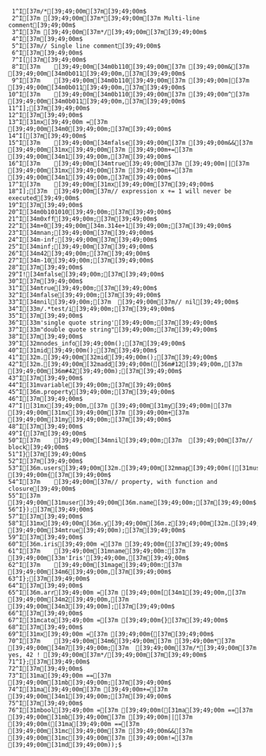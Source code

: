      1^I[37m/*[39;49;00m[37m[39;49;00m$
     2^I[37m [39;49;00m[37m*[39;49;00m[37m Multi-line comment[39;49;00m$
     3^I[37m [39;49;00m[37m*/[39;49;00m[37m[39;49;00m$
     4^I[37m[39;49;00m$
     5^I[37m// Single line comment[39;49;00m$
     6^I[37m[39;49;00m$
     7^I[[37m[39;49;00m$
     8^I[37m    [39;49;00m[34m0b110[39;49;00m[37m [39;49;00m&[37m [39;49;00m[34m0b011[39;49;00m,[37m[39;49;00m$
     9^I[37m    [39;49;00m[34m0b110[39;49;00m[37m [39;49;00m|[37m [39;49;00m[34m0b011[39;49;00m,[37m[39;49;00m$
    10^I[37m    [39;49;00m[34m0b110[39;49;00m[37m [39;49;00m^[37m [39;49;00m[34m0b011[39;49;00m,[37m[39;49;00m$
    11^I];[37m[39;49;00m$
    12^I[37m[39;49;00m$
    13^I[31mx[39;49;00m =[37m [39;49;00m[34m0[39;49;00m;[37m[39;49;00m$
    14^I[[37m[39;49;00m$
    15^I[37m    [39;49;00m[34mfalse[39;49;00m[37m [39;49;00m&&[37m [39;49;00m[31mx[39;49;00m[37m [39;49;00m+=[37m [39;49;00m[34m1[39;49;00m,[37m[39;49;00m$
    16^I[37m    [39;49;00m[34mtrue[39;49;00m[37m [39;49;00m||[37m [39;49;00m[31mx[39;49;00m[37m [39;49;00m+=[37m [39;49;00m[34m1[39;49;00m,[37m[39;49;00m$
    17^I[37m    [39;49;00m[31mx[39;49;00m[37m[39;49;00m$
    18^I];[37m  [39;49;00m[37m// expression x += 1 will never be executed[39;49;00m$
    19^I[37m[39;49;00m$
    20^I[34m0b101010[39;49;00m;[37m[39;49;00m$
    21^I[34m0xff[39;49;00m;[37m[39;49;00m$
    22^I[34m+0[39;49;00m[34m.314e+1[39;49;00m;[37m[39;49;00m$
    23^I[34mnan;[39;49;00m[37m[39;49;00m$
    24^I[34m-inf;[39;49;00m[37m[39;49;00m$
    25^I[34minf;[39;49;00m[37m[39;49;00m$
    26^I[34m42[39;49;00m;[37m[39;49;00m$
    27^I[34m-10[39;49;00m;[37m[39;49;00m$
    28^I[37m[39;49;00m$
    29^I![34mfalse[39;49;00m;[37m[39;49;00m$
    30^I[37m[39;49;00m$
    31^I[34mtrue[39;49;00m;[37m[39;49;00m$
    32^I[34mfalse[39;49;00m;[37m[39;49;00m$
    33^I[34mnil[39;49;00m;[37m  [39;49;00m[37m// nil[39;49;00m$
    34^I[33m/.*test/i[39;49;00m;[37m[39;49;00m$
    35^I[37m[39;49;00m$
    36^I[33m'single quote string'[39;49;00m;[37m[39;49;00m$
    37^I[33m"double quote string"[39;49;00m;[37m[39;49;00m$
    38^I[37m[39;49;00m$
    39^I[32mnodes_info[39;49;00m();[37m[39;49;00m$
    40^I[31mid[39;49;00m();[37m[39;49;00m$
    41^I[32m.[39;49;00m[32mid[39;49;00m();[37m[39;49;00m$
    42^I[32m.[39;49;00m[32madd[39;49;00m([36m#12[39;49;00m,[37m [39;49;00m[36m#42[39;49;00m);[37m[39;49;00m$
    43^I[37m[39;49;00m$
    44^I[31mvariable[39;49;00m;[37m[39;49;00m$
    45^I[36m.property[39;49;00m;[37m[39;49;00m$
    46^I[37m[39;49;00m$
    47^I|[31mx[39;49;00m,[37m [39;49;00m[31my[39;49;00m|[37m [39;49;00m[31mx[39;49;00m[37m [39;49;00m+[37m [39;49;00m[31my[39;49;00m;[37m[39;49;00m$
    48^I[37m[39;49;00m$
    49^I{[37m[39;49;00m$
    50^I[37m    [39;49;00m[34mnil[39;49;00m;[37m  [39;49;00m[37m// block[39;49;00m$
    51^I}[37m[39;49;00m$
    52^I[37m[39;49;00m$
    53^I[36m.users[39;49;00m[32m.[39;49;00m[32mmap[39;49;00m(|[31muser[39;49;00m|[37m [39;49;00m{[37m[39;49;00m$
    54^I[37m    [39;49;00m[37m// property, with function and closure[39;49;00m$
    55^I[37m    [39;49;00m[31muser[39;49;00m[36m.name[39;49;00m;[37m[39;49;00m$
    56^I});[37m[39;49;00m$
    57^I[37m[39;49;00m$
    58^I[31mx[39;49;00m[36m.y[39;49;00m[36m.z[39;49;00m[32m.[39;49;00m[32mfilter[39;49;00m(||[37m [39;49;00m[34mtrue[39;49;00m);[37m[39;49;00m$
    59^I[37m[39;49;00m$
    60^I[36m.iris[39;49;00m =[37m [39;49;00m{[37m[39;49;00m$
    61^I[37m    [39;49;00m[31mname[39;49;00m:[37m [39;49;00m[33m'Iris'[39;49;00m,[37m[39;49;00m$
    62^I[37m    [39;49;00m[31mage[39;49;00m:[37m [39;49;00m[34m6[39;49;00m,[37m[39;49;00m$
    63^I};[37m[39;49;00m$
    64^I[37m[39;49;00m$
    65^I[36m.arr[39;49;00m =[37m [39;49;00m[[34m1[39;49;00m,[37m [39;49;00m[34m2[39;49;00m,[37m [39;49;00m[34m3[39;49;00m];[37m[39;49;00m$
    66^I[37m[39;49;00m$
    67^I[31mcato[39;49;00m =[37m [39;49;00m{}[37m[39;49;00m$
    68^I[37m[39;49;00m$
    69^I[31mx[39;49;00m =[37m [39;49;00m{[37m[39;49;00m$
    70^I[37m    [39;49;00m[34m6[39;49;00m[37m [39;49;00m*[37m [39;49;00m[34m7[39;49;00m;[37m  [39;49;00m[37m/*[39;49;00m[37m yes, 42 ! [39;49;00m[37m*/[39;49;00m[37m[39;49;00m$
    71^I};[37m[39;49;00m$
    72^I[37m[39;49;00m$
    73^I[31ma[39;49;00m ==[37m [39;49;00m[31mb[39;49;00m;[37m[39;49;00m$
    74^I[31ma[39;49;00m[37m [39;49;00m+=[37m [39;49;00m[34m1[39;49;00m;[37m[39;49;00m$
    75^I[37m[39;49;00m$
    76^I[31mbool[39;49;00m =[37m [39;49;00m([31ma[39;49;00m ==[37m [39;49;00m[31mb[39;49;00m[37m [39;49;00m||[37m [39;49;00m([31ma[39;49;00m ==[37m [39;49;00m[31mc[39;49;00m[37m [39;49;00m&&[37m [39;49;00m[31mc[39;49;00m[37m [39;49;00m!=[37m [39;49;00m[31md[39;49;00m));$
